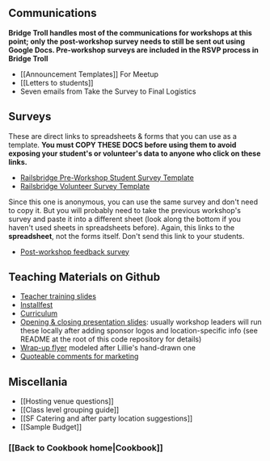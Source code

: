 ## Communications

**Bridge Troll handles most of the communications for workshops at this point; only the post-workshop survey needs to still be sent out using Google Docs. Pre-workshop surveys are included in the RSVP process in Bridge Troll**

* [[Announcement Templates]] For Meetup
* [[Letters to students]] 
 * Seven emails from Take the Survey to Final Logistics

## Surveys
These are direct links to spreadsheets & forms that you can use as a template. **You must COPY THESE DOCS before using them to avoid exposing your student's or volunteer's data to anyone who click on these links.** 

* [Railsbridge Pre-Workshop Student Survey Template](https://docs.google.com/spreadsheet/ccc?key=0Al9a5yeo4q0AdElLRHVuWFpDdGxqb3BVajE5dUF2THc#gid=0)
* [Railsbridge Volunteer Survey Template](https://docs.google.com/spreadsheet/ccc?key=0Al9a5yeo4q0AdFJZTlFxSkZWS2ZRRmI4c3FXVnJXMUE#gid=0)

Since this one is anonymous, you can use the same survey and don't need to copy it. But you will probably need to take the previous workshop's survey and paste it into a different sheet (look along the bottom if you haven't used sheets in spreadsheets before). Again, this links to the **spreadsheet**, not the forms itself. Don't send this link to your students. 

* [Post-workshop feedback survey](https://docs.google.com/spreadsheet/ccc?key=0Al9a5yeo4q0AdDhDZC04Nmx6UnlGZmd5OUlGYmh0ZkE#gid=0)

## Teaching Materials on Github
* [Teacher training slides](http://curriculum.railsbridge.org/workshop/teacher_training)
* [Installfest](http://installfest.railsbridge.org/installfest/)
* [Curriculum](http://installfest.railsbridge.org/curriculum/)
* [Opening & closing presentation slides](http://installfest.heroku.com/workshop/
): usually workshop leaders will run these locally after adding sponsor logos and location-specific info  (see README at the root of this code repository for details)
* [Wrap-up flyer](http://dl.dropbox.com/u/55826860/RailsBridge/more-resources-flyer.pdf) modeled after Lillie's hand-drawn one
* [Quoteable comments for marketing](Quotable-Comments)


## Miscellania
* [[Hosting venue questions]]
* [[Class level grouping guide]]
* [[SF Catering and after party location suggestions]]
* [[Sample Budget]]

### [[Back to Cookbook home|Cookbook]]